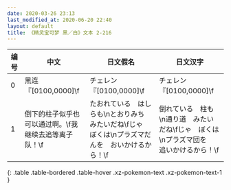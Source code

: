```yaml
---
date: 2020-03-26 23:13
last_modified_at: 2020-06-20 22:40
layout: default
title: 《精灵宝可梦 黑／白》文本 2-216
---
```

| 编号 | 中文 | 日文假名 | 日文汉字 |
| ---- | ---- | ---- | --- |
| 0 | 黑连『[0100,0000]\f | チェレン『[0100,0000]\f | チェレン『[0100,0000]\f |
| 1 | 倒下的柱子似乎也可以通过啊。\f我继续去追等离子队！\f | たおれている　はしらも\nとおりみち　みたいだね\fじゃ　ぼくは\nプラズマだんを　おいかけるから！\f | 倒れている　柱も\n通り道　みたいだね\fじゃ　ぼくは\nプラズマ団を　追いかけるから！\f |
{: .table .table-bordered .table-hover .xz-pokemon-text .xz-pokemon-text-1 }